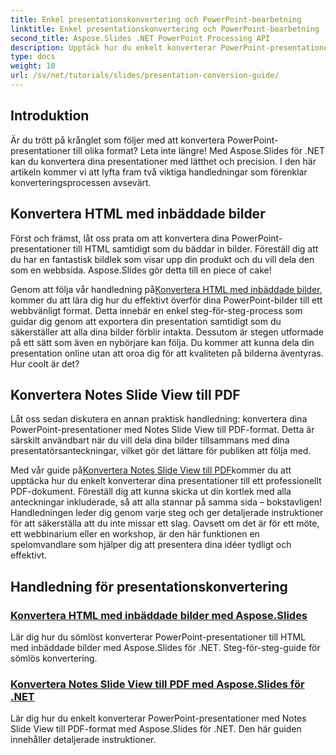```yaml
---
title: Enkel presentationskonvertering och PowerPoint-bearbetning
linktitle: Enkel presentationskonvertering och PowerPoint-bearbetning
second_title: Aspose.Slides .NET PowerPoint Processing API
description: Upptäck hur du enkelt konverterar PowerPoint-presentationer med Aspose.Slides för .NET med våra tydliga, steg-för-steg-handledningar.
type: docs
weight: 10
url: /sv/net/tutorials/slides/presentation-conversion-guide/
---
```

## Introduktion

Är du trött på krånglet som följer med att konvertera PowerPoint-presentationer till olika format? Leta inte längre! Med Aspose.Slides för .NET kan du konvertera dina presentationer med lätthet och precision. I den här artikeln kommer vi att lyfta fram två viktiga handledningar som förenklar konverteringsprocessen avsevärt.

## Konvertera HTML med inbäddade bilder

Först och främst, låt oss prata om att konvertera dina PowerPoint-presentationer till HTML samtidigt som du bäddar in bilder. Föreställ dig att du har en fantastisk bildlek som visar upp din produkt och du vill dela den som en webbsida. Aspose.Slides gör detta till en piece of cake! 

Genom att följa vår handledning på[Konvertera HTML med inbäddade bilder](./converting-html-with-embedded-images/), kommer du att lära dig hur du effektivt överför dina PowerPoint-bilder till ett webbvänligt format. Detta innebär en enkel steg-för-steg-process som guidar dig genom att exportera din presentation samtidigt som du säkerställer att alla dina bilder förblir intakta. Dessutom är stegen utformade på ett sätt som även en nybörjare kan följa. Du kommer att kunna dela din presentation online utan att oroa dig för att kvaliteten på bilderna äventyras. Hur coolt är det?

## Konvertera Notes Slide View till PDF

Låt oss sedan diskutera en annan praktisk handledning: konvertera dina PowerPoint-presentationer med Notes Slide View till PDF-format. Detta är särskilt användbart när du vill dela dina bilder tillsammans med dina presentatörsanteckningar, vilket gör det lättare för publiken att följa med. 

 Med vår guide på[Konvertera Notes Slide View till PDF](./converting-notes-slide-view-to-pdf/)kommer du att upptäcka hur du enkelt konverterar dina presentationer till ett professionellt PDF-dokument. Föreställ dig att kunna skicka ut din kortlek med alla anteckningar inkluderade, så att alla stannar på samma sida – bokstavligen! Handledningen leder dig genom varje steg och ger detaljerade instruktioner för att säkerställa att du inte missar ett slag. Oavsett om det är för ett möte, ett webbinarium eller en workshop, är den här funktionen en spelomvandlare som hjälper dig att presentera dina idéer tydligt och effektivt.

## Handledning för presentationskonvertering
### [Konvertera HTML med inbäddade bilder med Aspose.Slides](./converting-html-with-embedded-images/)
Lär dig hur du sömlöst konverterar PowerPoint-presentationer till HTML med inbäddade bilder med Aspose.Slides för .NET. Steg-för-steg-guide för sömlös konvertering.
### [Konvertera Notes Slide View till PDF med Aspose.Slides för .NET](./converting-notes-slide-view-to-pdf/)
Lär dig hur du enkelt konverterar PowerPoint-presentationer med Notes Slide View till PDF-format med Aspose.Slides för .NET. Den här guiden innehåller detaljerade instruktioner.